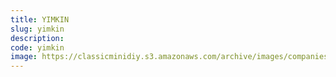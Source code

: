 ```yaml
---
title: YIMKIN
slug: yimkin
description:
code: yimkin
image: https://classicminidiy.s3.amazonaws.com/archive/images/companies/wp12a17660_06.png
---
```


<!-- Content of the page -->

##

    